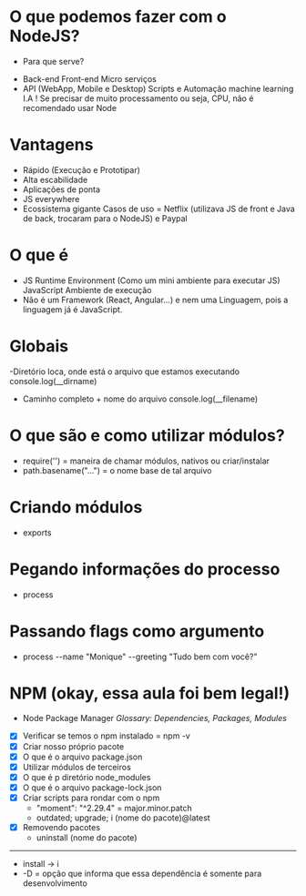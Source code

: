 # O que podemos fazer com o NodeJS?
- Para que serve?
* Back-end
    Front-end
    Micro serviços
* API (WebApp, Mobile e Desktop)
    Scripts e Automação
    machine learning
    I.A
! Se precisar de muito processamento ou seja, CPU, não é recomendado usar Node

# Vantagens
- Rápido (Execução e Prototipar)
- Alta escabilidade 
- Aplicações de ponta
- JS everywhere
- Ecossistema gigante
Casos de uso = Netflix (utilizava JS de front e Java de back, trocaram para o NodeJS) e Paypal

# O que é
- JS Runtime Environment (Como um mini ambiente para executar JS)
    JavaScript Ambiente de execução
- Não é um Framework (React, Angular...) e nem uma Linguagem, pois a linguagem já é JavaScript.

# Globais
-Diretório loca, onde está o arquivo que estamos executando
    console.log(__dirname)
- Caminho completo + nome do arquivo
    console.log(__filename)

# O que são e como utilizar módulos?
- require('') = maneira de chamar módulos, nativos ou criar/instalar 
- path.basename("...") = o nome base de tal arquivo

# Criando módulos
- exports 

# Pegando informações do processo
- process

# Passando flags como argumento
* process --name "Monique" --greeting "Tudo bem com você?"

# NPM (okay, essa aula foi bem legal!)
* Node Package Manager
_Glossary: Dependencies, Packages, Modules_
- [x] Verificar se temos o npm instalado = npm -v
- [x] Criar nosso próprio pacote
- [x] O que é o arquivo package.json
- [x] Utilizar módulos de terceiros
- [x] O que é p diretório node_modules
- [x] O que é o arquivo package-lock.json
- [x] Criar scripts para rondar com o npm
    * "moment": "^2.29.4" = major.minor.patch
    * outdated; upgrade; i (nome do pacote)@latest 
- [x] Removendo pacotes
    * uninstall (nome do pacote)
<hr>

* install -> i
* -D = opção que informa que essa dependência é somente para desenvolvimento